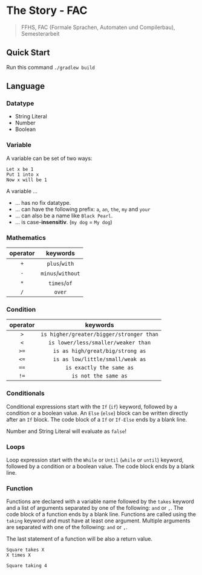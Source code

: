 # The Story - FAC

> FFHS, FAC (Formale Sprachen, Automaten und Compilerbau), Semesterarbeit

## Quick Start

Run this command `./gradlew build`

## Language

### Datatype

* String Literal
* Number
* Boolean

### Variable

A variable can be set of two ways:

```
Let x be 1
Put 1 into x
Now x will be 1
```

A variable ...

* ... has no fix datatype.
* ... can have the following prefix: `a`, `an`, `the`, `my` and `your`
* ... can also be a name like `Black Pearl`.
* ... is case-**insensitiv**. (`my dog` = `My dog`)

### Mathematics

|operator|keywords|
|:---:|:---:|
|`+`|`plus`/`with`|
|`-`|`minus`/`without`|
|`*`|`times`/`of`|
|`/`|`over`|

### Condition

|operator|keywords|
|:---:|:---:|
|`>`|`is higher/greater/bigger/stronger than`|
|`<`|`is lower/less/smaller/weaker than`|
|`>=`|`is as high/great/big/strong as`|
|`<=`|`is as low/little/small/weak as`|
|`==`|`is exactly the same as`|
|`!=`|`is not the same as`|

### Conditionals

Conditional expressions start with the `If` (`if`) keyword, followed by a condition or a boolean value. An `Else` (`else`) block can be written
directly after an `If` block. The code block of a `If` or `If-Else` ends by a blank line.

Number and String Literal will evaluate as `false`!

### Loops

Loop expression start with the `While` or `Until` (`while` or `until`) keyword, followed by a condition or a boolean value. The code block ends by a
blank line.

### Function

Functions are declared with a variable name followed by the `takes` keyword and a list of arguments separated by one of the following: `and` or `,`.
The code block of a function ends by a blank line. Functions are called using the `taking` keyword and must have at least one argument. Multiple
arguments are separated with one of the following: `and` or `,`.

The last statement of a function will be also a return value.

```
Square takes X
X times X

Square taking 4
```
